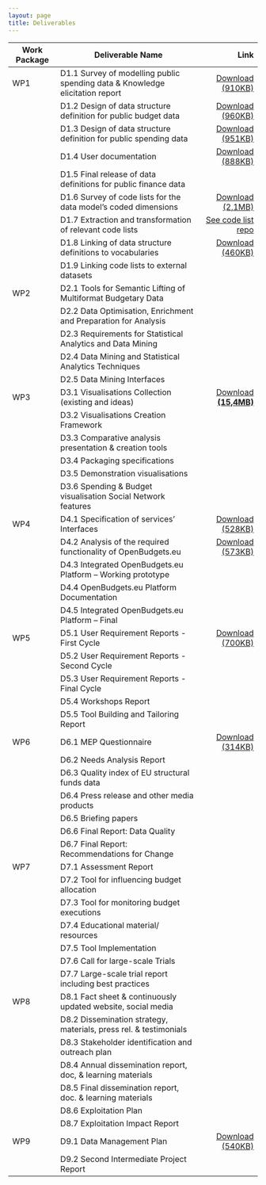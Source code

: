 ```yaml
---
layout: page
title: Deliverables
---
```




| Work Package | Deliverable Name | Link |
| - | ----------------------------------------------------------------------------- | -:|
| WP1    | 	D1.1 Survey of modelling public spending data & Knowledge elicitation report | [Download (910KB)]({{site.baseurl}}/assets/deliverables/D1.1.pdf) |
| 	 | D1.2 Design of data structure definition for public budget data | [Download (960KB)]({{site.baseurl}}/assets/deliverables/D1.2.pdf) |  
|    | D1.3 Design of data structure definition for public spending data    | [Download (951KB)]({{site.baseurl}}/assets/deliverables/D1.3.pdf)   
| 	 | D1.4 User documentation | [Download (888KB)]({{site.baseurl}}/assets/deliverables/D1.4.pdf)
| 	 | D1.5 Final release of data definitions for public finance data |
| 	 |  D1.6 Survey of code lists for the data model’s coded dimensions | [Download (2,1MB)]({{site.baseurl}}/assets/deliverables/D1.6.pdf) |
| 	 | D1.7 Extraction and transformation of relevant code lists | [See code list repo](https://github.com/openbudgets/Code-lists) |
| 	 | D1.8 Linking of data structure definitions to vocabularies | [Download (460KB)]({{site.baseurl}}/assets/deliverables/D1.8.pdf)
| 	 | D1.9 Linking code lists to external datasets |
| WP2	 | D2.1 Tools for Semantic Lifting of Multiformat Budgetary Data |
| 	 | D2.2 Data Optimisation, Enrichment and Preparation for Analysis |
| 	 | D2.3 Requirements for Statistical Analytics and Data Mining |
| 	 | D2.4 Data Mining and Statistical Analytics Techniques |
| 	 | D2.5 Data Mining Interfaces |
| WP3	 | D3.1 Visualisations Collection (existing and ideas) | [Download **(15,4MB)**]({{site.baseurl}}/assets/deliverables/D3.1.pdf) |
| 	 | D3.2 Visualisations Creation Framework |
| 	 | D3.3 Comparative analysis presentation & creation tools |
| 	 | D3.4 Packaging specifications |
| 	 | D3.5 Demonstration visualisations |
| 	 | D3.6 Spending & Budget visualisation Social Network features |
| WP4	 | D4.1 Specification of services’ Interfaces | [Download (528KB)]({{site.baseurl}}/assets/deliverables/D4.1.pdf) |
| 	 | D4.2 Analysis of the required functionality of OpenBudgets.eu | [Download (573KB)]({{site.baseurl}}/assets/deliverables/D4.2.pdf)
| 	 |D4.3 Integrated OpenBudgets.eu Platform – Working prototype |
| 	 | D4.4 OpenBudgets.eu Platform Documentation |
| 	 | D4.5 Integrated OpenBudgets.eu Platform – Final |
| WP5	 | D5.1 User Requirement Reports - First Cycle | [Download (700KB)]({{site.baseurl}}/assets/deliverables/D5.1.pdf)
| 	 | D5.2 User Requirement Reports - Second Cycle | 
| 	 | D5.3 User Requirement Reports - Final Cycle |
| 	 | D5.4 Workshops Report |
| 	 | D5.5 Tool Building and Tailoring Report |
| WP6	 | D6.1 MEP Questionnaire | [Download (314KB)]({{site.baseurl}}/assets/deliverables/D6.1.pdf)
|  | D6.2 Needs Analysis Report |
|  | D6.3 Quality index of EU structural funds data |
| 	 | D6.4 Press release and other media products |
| 	 | D6.5 Briefing papers |
| 	 | D6.6 Final Report: Data Quality |
| 	 | D6.7 Final Report: Recommendations for Change |
| WP7	 | D7.1 Assessment Report |
| 	 | D7.2 Tool for influencing budget allocation |
| 	 | D7.3 Tool for monitoring budget executions |
| 	 | D7.4 Educational material/ resources |
| 	 | D7.5 Tool Implementation |
| 	 | D7.6 Call for large-scale Trials |
| 	 | D7.7 Large-scale trial report including best practices |
| WP8	 | D8.1 Fact sheet & continuously updated website, social media |
| 	 | D8.2 Dissemination strategy, materials, press rel. & testimonials |
| 	 | D8.3 Stakeholder identification and outreach plan |
| 	 | D8.4 Annual dissemination report, doc, & learning materials |
| 	 | D8.5 Final dissemination report, doc. & learning materials |
| 	 | D8.6 Exploitation Plan |
| 	 | D8.7 Exploitation Impact Report |
| WP9	 | D9.1 Data Management Plan | [Download (540KB)]({{site.baseurl}}/assets/deliverables/D9.1.pdf)
| 	 | D9.2 Second Intermediate Project Report |
